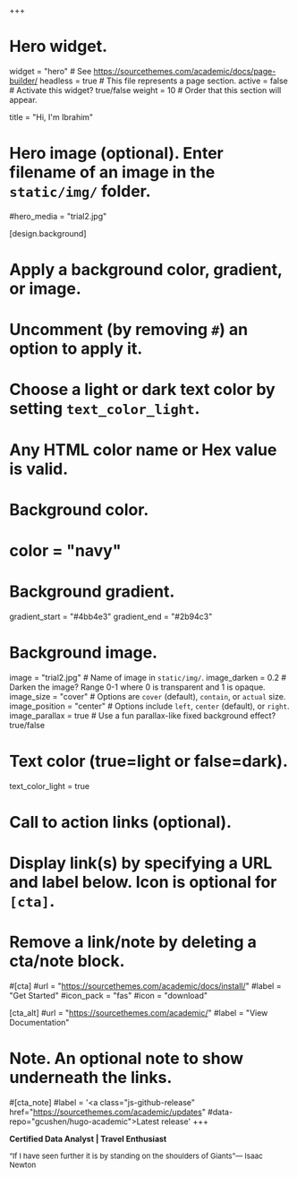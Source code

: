 +++
# Hero widget.
widget = "hero"  # See https://sourcethemes.com/academic/docs/page-builder/
headless = true  # This file represents a page section.
active = false  # Activate this widget? true/false
weight = 10  # Order that this section will appear.

title = "Hi, I'm Ibrahim"

# Hero image (optional). Enter filename of an image in the `static/img/` folder.
#hero_media = "trial2.jpg"

[design.background]
  # Apply a background color, gradient, or image.
  #   Uncomment (by removing `#`) an option to apply it.
  #   Choose a light or dark text color by setting `text_color_light`.
  #   Any HTML color name or Hex value is valid.

  # Background color.
  # color = "navy"
  
  # Background gradient.
  gradient_start = "#4bb4e3"
  gradient_end = "#2b94c3"
  
  # Background image.
   image = "trial2.jpg"  # Name of image in `static/img/`.
   image_darken = 0.2  # Darken the image? Range 0-1 where 0 is transparent and 1 is opaque.
   image_size = "cover"  #  Options are `cover` (default), `contain`, or `actual` size.
   image_position = "center"  # Options include `left`, `center` (default), or `right`.
   image_parallax = true  # Use a fun parallax-like fixed background effect? true/false
  
  # Text color (true=light or false=dark).
  text_color_light = true

# Call to action links (optional).
#   Display link(s) by specifying a URL and label below. Icon is optional for `[cta]`.
#   Remove a link/note by deleting a cta/note block.
#[cta]
  #url = "https://sourcethemes.com/academic/docs/install/"
  #label = "Get Started"
  #icon_pack = "fas"
  #icon = "download"
  
[cta_alt]
  #url = "https://sourcethemes.com/academic/"
  #label = "View Documentation"

# Note. An optional note to show underneath the links.
#[cta_note]
  #label = '<a class="js-github-release" href="https://sourcethemes.com/academic/updates" #data-repo="gcushen/hugo-academic">Latest release<!-- V --></a>'
+++

**Certified Data Analyst | Travel Enthusiast**


 <font size="2"> “If I have seen further it is by standing on the shoulders of Giants”— Isaac Newton</font> 


